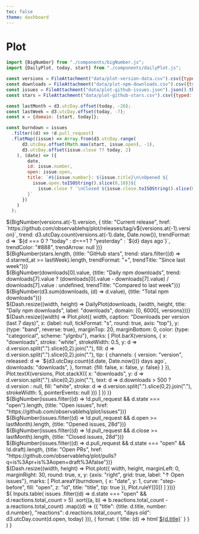 ```yaml
---
toc: false
theme: dashboard
---
```


# Plot

```js
import {BigNumber} from "./components/bigNumber.js";
import {DailyPlot, today, start} from "./components/dailyPlot.js";
```

```js
const versions = FileAttachment("data/plot-version-data.csv").csv({typed: true});
const downloads = FileAttachment("data/plot-npm-downloads.csv").csv({typed: true});
const issues = FileAttachment("data/plot-github-issues.json").json().then((data) => data.map((d) => (d.open = d3.utcDay(new Date(d.created_at)), d.close = d.closed_at ? d3.utcDay(new Date(d.closed_at)) : null, d)));
const stars = FileAttachment("data/plot-github-stars.csv").csv({typed: true});
```

```js
const lastMonth = d3.utcDay.offset(today, -28);
const lastWeek = d3.utcDay.offset(today, -7);
const x = {domain: [start, today]};
```

```js
const burndown = issues
  .filter((d) => !d.pull_request)
  .flatMap((issue) => Array.from(d3.utcDay.range(
      d3.utcDay.offset(Math.max(start, issue.open), -1),
      d3.utcDay.offset(issue.close ?? today, 2)
    ), (date) => ({
        date,
        id: issue.number,
        open: issue.open,
        title: `#${issue.number}: ${issue.title}\n\nOpened ${
          issue.open.toISOString().slice(0,10)}${
            issue.close ? `\nClosed ${issue.close.toISOString().slice(0,10)}` : ""
        }`
      })
    )
  );
```

<div class="grid grid-cols-4" style="grid-auto-rows: 86px;">
  <div class=card>${BigNumber(versions.at(-1).version, {
    title: "Current release",
    href: `https://github.com/observablehq/plot/releases/tag/v${versions.at(-1).version}`,
    trend: d3.utcDay.count(versions.at(-1).date, Date.now()),
    trendFormat: d => `${d === 0 ? "today" : d===1 ? "yesterday" : `${d} days ago`}`,
    trendColor: "#888",
    trendArrow: null
  })}</div>
  <div class=card>${BigNumber(stars.length, {title: "GitHub stars", trend: stars.filter((d) => d.starred_at >= lastWeek).length, trendFormat: "+", trendTitle: "Since last week"})}</div>
  <div class=card>${BigNumber(downloads[0].value, {title: "Daily npm downloads", trend: downloads[7].value ? (downloads[0].value - downloads[7].value) / downloads[7].value : undefined, trendTitle: "Compared to last week"})}</div>
  <div class=card>${BigNumber(d3.sum(downloads, (d) => d.value), {title: "Total npm downloads"})}</div>
</div>

<div class="card grid grid-cols-1" style="grid-auto-rows: calc(260px + 2rem);">
  ${Dash.resize((width, height) => DailyPlot(downloads, {width, height, title: "Daily npm downloads", label: "downloads", domain: [0, 6000], versions}))}
</div>

<div class="card grid grid-cols-1">
  ${Dash.resize((width) => Plot.plot({
    width,
    caption: "Downloads per version (last 7 days)",
    x: {label: null, tickFormat: "s", round: true, axis: "top"},
    y: {type: "band", reverse: true},
    marginTop: 20,
    marginBottom: 0,
    color: {type: "categorical", scheme: "ylgnbu"},
    marks: [
      Plot.barX(versions, {
        x: "downloads",
        stroke: "white",
        strokeWidth: 0.5,
        y: d => d.version.split(".").slice(0,2).join("."),
        fill: d => d.version.split(".").slice(0,2).join("."),
        tip: {
          channels: {
            version: "version",
            released: d => `${d3.utcDay.count(d.date, Date.now())} days ago`,
            downloads: "downloads",
          },
          format: {fill: false, x: false, y: false}
        }
      }),
      Plot.textX(versions, Plot.stackX({
        x: "downloads",
        y: d => d.version.split(".").slice(0,2).join("."),
        text: d => d.downloads > 500 ? d.version : null,
        fill: "white",
        stroke: d => d.version.split(".").slice(0,2).join("."),
        strokeWidth: 5,
        pointerEvents: null
      }))
    ]
  })
)}
</div>

<div class="grid grid-cols-4" style="grid-auto-rows: 86px;">
  <div class=card>${BigNumber(issues.filter((d) => !d.pull_request && d.state === "open").length, {title: "Open issues", href: "https://github.com/observablehq/plot/issues"})}</div>
  <div class=card>${BigNumber(issues.filter((d) => !d.pull_request && d.open >= lastMonth).length, {title: "Opened issues, 28d"})}</div>
  <div class=card>${BigNumber(issues.filter((d) => !d.pull_request && d.close >= lastMonth).length, {title: "Closed issues, 28d"})}</div>
  <div class=card>${BigNumber(issues.filter((d) => d.pull_request && d.state === "open" && !d.draft).length, {title: "Open PRs", href: "https://github.com/observablehq/plot/pulls?q=is%3Apr+is%3Aopen+draft%3Afalse"})}</div>
</div>

<div class="grid grid-cols-2" style="grid-auto-rows: 276px;">
  <div class="card">${Dash.resize((width, height) => Plot.plot({
    width,
    height,
    marginLeft: 0,
    marginRight: 30,
    round: true,
    x,
    y: {axis: "right", grid: true, label: "↑ Open issues"},
    marks: [
      Plot.areaY(burndown, {
        x: "date",
        y: 1,
        curve: "step-before",
        fill: "open",
        z: "id",
        title: "title",
        tip: true
      }),
      Plot.ruleY([0])
    ]
  }))}</div>
  <div class="card" style="padding: 0;">${
    Inputs.table(
      issues
        .filter((d) => d.state === "open" && d.reactions.total_count > 5)
        .sort((a, b) => b.reactions.total_count - a.reactions.total_count)
        .map((d) => ({
          "title": {title: d.title, number: d.number},
          "reactions": d.reactions.total_count,
          "days old": d3.utcDay.count(d.open, today)
        })),
      {
        format: {
          title: (d) => html`<a href=https://github.com/observablehq/plot/issues/${d.number} target=_blank>${d.title}</a>`
        }
      }
    )
  }</div>
</div>

<!--
TODO
- count number of recent issue comments & reactions
- show npm downloads by day of week
- show the size of the bundle, or lines of source code over time
- show [jsDelivr stats](https://www.jsdelivr.com/package/npm/@observablehq/plot?tab=stats)
- show recent GitHub commit activity
-->

